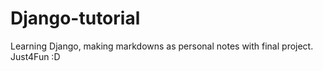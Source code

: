 # Django-tutorial
Learning Django, making markdowns as personal notes with final project. Just4Fun :D
